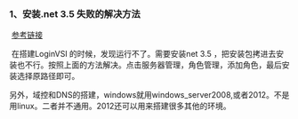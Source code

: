 ### 1、安装.net 3.5 失败的解决方法

​            [参考链接](https://blog.csdn.net/feng2147685/article/details/90483602)

​        在搭建LoginVSI 的时候，发现运行不了。需要安装net 3.5 ，把安装包拷进去安装也不行。按照上面的方法解决。点击服务器管理，角色管理，添加角色，最后安装选择原路径即可。

​        另外，域控和DNS的搭建，windows就用windows_server2008,或者2012。不是用linux。二者并不通用。2012还可以用来搭建很多其他的环境。

​        

​         

​          

​    

​      


